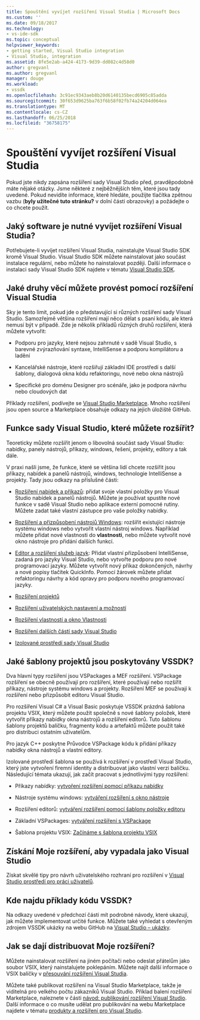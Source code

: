 ```yaml
---
title: Spouštění vyvíjet rozšíření Visual Studia | Microsoft Docs
ms.custom: ''
ms.date: 09/18/2017
ms.technology:
- vs-ide-sdk
ms.topic: conceptual
helpviewer_keywords:
- getting started, Visual Studio integration
- Visual Studio, integration
ms.assetid: 8fe5e2ab-a424-4173-9d39-dd082c4d58d0
author: gregvanl
ms.author: gregvanl
manager: douge
ms.workload:
- vssdk
ms.openlocfilehash: 3c91ec9343aeb8b20d6140135becd6905c85adda
ms.sourcegitcommit: 30f653d9625ba763f6b58f02fb74a24204d064ea
ms.translationtype: MT
ms.contentlocale: cs-CZ
ms.lasthandoff: 06/25/2018
ms.locfileid: "36758175"
---
```

# <a name="starting-to-develop-visual-studio-extensions"></a>Spouštění vyvíjet rozšíření Visual Studia
Pokud jste nikdy zapsána rozšíření sady Visual Studio před, pravděpodobně máte nějaké otázky. Jsme některé z nejběžnějších těm, které jsou tady uvedené. Pokud nevidíte informace, které hledáte, použijte tlačítka zpětnou vazbu (**byly užitečné tuto stránku?** v dolní části obrazovky) a požádejte o co chcete použít.

## <a name="what-software-do-i-need-to-develop-visual-studio-extensions"></a>Jaký software je nutné vyvíjet rozšíření Visual Studia?
 Potřebujete-li vyvíjet rozšíření Visual Studia, nainstalujte Visual Studio SDK kromě Visual Studio. Visual Studio SDK můžete nainstalovat jako součást instalace regulární, nebo můžete ho nainstalovat později. Další informace o instalaci sady Visual Studio SDK najdete v tématu [Visual Studio SDK](../extensibility/visual-studio-sdk.md).

## <a name="what-kinds-of-things-can-i-do-with-visual-studio-extensions"></a>Jaké druhy věcí můžete provést pomocí rozšíření Visual Studia
 Sky je tento limit, pokud jde o představující si různých rozšíření sady Visual Studio. Samozřejmě většina rozšíření mají něco dělat s psaní kódu, ale která nemusí být v případě. Zde je několik příkladů různých druhů rozšíření, která můžete vytvořit:

-   Podporu pro jazyky, které nejsou zahrnuté v sadě Visual Studio, s barevné zvýrazňování syntaxe, IntelliSense a podporu kompilátoru a ladění

-   Kancelářské nástroje, které rozšiřují základní IDE prostředí s další šablony, dialogová okna kódu refaktoringu, nové nebo okna nástrojů

-   Specifické pro doménu Designer pro scénáře, jako je podpora návrhu nebo cloudových dat

 Příklady rozšíření, podívejte se [Visual Studio Marketplace](https://marketplace.visualstudio.com/vs). Mnoho rozšíření jsou open source a Marketplace obsahuje odkazy na jejich úložiště GitHub.

## <a name="which-visual-studio-features-can-i-extend"></a>Funkce sady Visual Studio, které můžete rozšířit?
 Teoreticky můžete rozšířit jenom o libovolná součást sady Visual Studio: nabídky, panely nástrojů, příkazy, windows, řešení, projekty, editory a tak dále.

 V praxi našli jsme, že funkce, které se většina lidí chcete rozšířit jsou příkazy, nabídek a panelů nástrojů, windows, technologie IntelliSense a projekty. Tady jsou odkazy na příslušné části:

-   [Rozšíření nabídek a příkazů](../extensibility/extending-menus-and-commands.md): přidat svoje vlastní položky pro Visual Studio nabídek a panelů nástrojů. Můžete je používat spustíte nové funkce v sadě Visual Studio nebo aplikace externí pomocné rutiny. Můžete zadat také vlastní zástupce pro vaše položky nabídky.

-   [Rozšíření a přizpůsobení nástrojů Windows](../extensibility/extending-and-customizing-tool-windows.md): rozšířit existující nástroje systému windows nebo vytvořit vlastní nástroj windows. Například můžete přidat nové vlastnosti do **vlastnosti**, nebo můžete vytvořit nové okno nástroje pro přidání dalších funkcí.

-   [Editor a rozšíření služeb jazyk](../extensibility/editor-and-language-service-extensions.md): Přidat vlastní přizpůsobení IntelliSense, zadaná pro jazyky Visual Studio, nebo vytvořte podporu pro nové programovací jazyky. Můžete vytvořit nový příkaz dokončených, návrhy a nové popisy tlačítek QuickInfo. Pomocí žárovek můžete přidat refaktoringu návrhy a kód opravy pro podporu nového programovací jazyky.

-   [Rozšíření projektů](../extensibility/extending-projects.md)

-   [Rozšíření uživatelských nastavení a možností](../extensibility/extending-user-settings-and-options.md)

-   [Rozšíření vlastností a okno Vlastnosti](../extensibility/extending-properties-and-the-property-window.md)

-   [Rozšíření dalších částí sady Visual Studio](../extensibility/extending-other-parts-of-visual-studio.md)

-   [Izolované prostředí sady Visual Studio](../extensibility/visual-studio-isolated-shell.md)

##  <a name="BKMK_ProjectTemplate"></a> Jaké šablony projektů jsou poskytovány VSSDK?
 Dva hlavní typy rozšíření jsou VSPackages a MEF rozšíření. VSPackage rozšíření se obecně používají pro rozšíření, které používají nebo rozšířit příkazy, nástroje systému windows a projekty. Rozšíření MEF se používají k rozšíření nebo přizpůsobit editoru Visual Studio.

 Pro rozšíření Visual C# a Visual Basic poskytuje VSSDK prázdná šablona projektu VSIX, který můžete použít společně s nové šablony položek, které vytvořit příkazy nabídky okna nástrojů a rozšíření editorů. Tuto šablonu šablony projektů balíčku, fragmenty kódu a artefaktů můžete použít také pro distribuci ostatním uživatelům.

 Pro jazyk C++ poskytne Průvodce VSPackage kódu k přidání příkazy nabídky okna nástrojů a vlastní editory.

 Izolované prostředí šablona se používá k rozšíření v prostředí Visual Studio, který jste vytvoření firemní identity a distribuovat jako vlastní verzi balíčku. Následující témata ukazují, jak začít pracovat s jednotlivými typy rozšíření:

-   Příkazy nabídky: [vytvoření rozšíření pomocí příkazu nabídky](../extensibility/creating-an-extension-with-a-menu-command.md)

-   Nástroje systému windows: [vytváření rozšíření s okno nástroje](../extensibility/creating-an-extension-with-a-tool-window.md)

-   Rozšíření editorů: [vytváření rozšíření pomocí šablony položky editoru](../extensibility/creating-an-extension-with-an-editor-item-template.md)

-   Základní VSPackages: [vytváření rozšíření s VSPackage](../extensibility/creating-an-extension-with-a-vspackage.md)

-   Šablona projektu VSIX: [Začínáme s šablona projektu VSIX](../extensibility/getting-started-with-the-vsix-project-template.md) 

## <a name="how-do-i-get-my-extension-to-look-like-visual-studio"></a>Získání Moje rozšíření, aby vypadala jako Visual Studio
 Získat skvělé tipy pro návrh uživatelského rozhraní pro rozšíření v [Visual Studio prostředí pro práci uživatelů](../extensibility/ux-guidelines/visual-studio-user-experience-guidelines.md).

## <a name="where-can-i-find-examples-of-vssdk-code"></a>Kde najdu příklady kódu VSSDK?
 Na odkazy uvedené v předchozí části mít podrobné návody, které ukazují, jak můžete implementovat určité funkce. Můžete také vyhledat s otevřeným zdrojem VSSDK ukázky na webu GitHub na [Visual Studio – ukázky](https://github.com/Microsoft/VSSDK-Extensibility-Samples).

## <a name="how-can-i-distribute-my-extension"></a>Jak se dají distribuovat Moje rozšíření?
 Můžete nainstalovat rozšíření na jiném počítači nebo odeslat přátelům jako soubor VSIX, který nainstalujete poklepáním. Můžete najít další informace o VSIX balíčky v [přesouvání rozšíření Visual Studia](../extensibility/shipping-visual-studio-extensions.md).

 Můžete také publikovat rozšíření na Visual Studio Marketplace, takže je viditelná pro velkého počtu zákazníků Visual Studio. Příklad balení rozšíření Marketplace, naleznete v části [návod: publikování rozšíření Visual Studio](../extensibility/walkthrough-publishing-a-visual-studio-extension.md). Další informace o co musíte udělat pro publikování na webu Marketplace najdete v tématu [produkty a rozšíření pro Visual Studio](/vsts/integrate/ide/extensions/overview).
